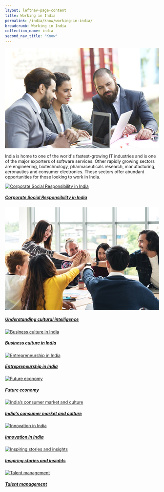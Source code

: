 ```yaml
---
layout: leftnav-page-content
title: Working in India
permalink: /india/know/working-in-india/
breadcrumb: Working in India
collection_name: india
second_nav_title: "Know"
---
```


![banner-working-in-india](\images\india-working\Working-in-India-new.jpg)

India is home to one of the world's fastest-growing IT industries and is one of the major exporters of software services. Other rapidly growing sectors are engineering, biotechnology, pharmaceuticals research, manufacturing, aeronautics and consumer electronics. These sectors offer abundant opportunities for those looking to work in India.

<div>
	<div class="row is-multiline">
		<div class="col is-half-tablet padding--bottom--lg">
			<a href="/india/know/working-in-india/csr-in-india/" class="project-link">
				<img src="/images/india-working/csr-in-india-small.jpg" alt="Corporate Social Responsibility in India" class="project-image">
			<div class="project-card">
				<div class="project-title margin--bottom--xs">
					<h5><b>Corporate Social Responsibility in India</b></h5>
				</div>
			</div>
			</a>
		</div>
		<div class="col is-half-tablet padding--bottom--lg">
			<a href="/asean-countries/know/working-in-asean/understanding-cultural-intelligence/" class="project-link">
				<img src="/images/china-working/cultural-intelligence-small-2.jpg" alt="Understanding cultural intelligence" class="project-image">
			<div class="project-card">
				<div class="project-title margin--bottom--xs">
					<h5><b>Understanding cultural intelligence</b></h5>
				</div>
			</div>
			</a>
		</div>
	</div>
</div>

<p><p>

<div>
	<div class="row is-multiline">
		<div class="col is-half-tablet padding--bottom--lg">
			<a href="/india/know/working-in-india/business-culture/" class="project-link">
				<img src="/images/india-working/business-culture-small.jpg" alt="Business culture in India" class="project-image">
			<div class="project-card">
				<div class="project-title margin--bottom--xs">
					<h5><b>Business culture in India</b></h5>
				</div>
			</div>
			</a>
		</div>
		<div class="col is-half-tablet padding--bottom--lg">
			<a href="/india/know/working-in-india/entrepreneurship/" class="project-link">
				<img src="/images/india-working/entrepreneurship-small.jpg" alt="Entrepreneurship in India" class="project-image">
			<div class="project-card">
				<div class="project-title margin--bottom--xs">
					<h5><b>Entrepreneurship in India</b></h5>
				</div>
			</div>
			</a>
		</div>
	</div>
</div>

<p><p>

<div>
	<div class="row is-multiline">
		<div class="col is-half-tablet padding--bottom--lg">
			<a href="/india/know/working-in-india/future-economy/" class="project-link">
				<img src="/images/india-working/future-economy-small.jpg" alt="Future economy" class="project-image">
			<div class="project-card">
				<div class="project-title margin--bottom--xs">
					<h5><b>Future economy</b></h5>
				</div>
			</div>
			</a>
		</div>
		<div class="col is-half-tablet padding--bottom--lg">
			<a href="/india/know/working-in-india/consumer-market/" class="project-link">
				<img src="/images/india-working/consumer-market-small.jpg" alt="India’s consumer market and culture" class="project-image">
			<div class="project-card">
				<div class="project-title margin--bottom--xs">
					<h5><b>India’s consumer market and culture</b></h5>
				</div>
			</div>
			</a>
		</div>
	</div>
</div>

<p><p>

<div>
	<div class="row is-multiline">
		<div class="col is-half-tablet padding--bottom--lg">
			<a href="/india/know/working-in-india/innovation-india/" class="project-link">
				<img src="/images/india-working/innovation-india-small.jpg" alt="Innovation in India" class="project-image">
			<div class="project-card">
				<div class="project-title margin--bottom--xs">
					<h5><b>Innovation in India</b></h5>
				</div>
			</div>
			</a>
		</div>
		<div class="col is-half-tablet padding--bottom--lg">
			<a href="/india/know/working-in-india/inspiring-stories/" class="project-link">
				<img src="/images/india-working/inspiring-stories-small.jpg" alt="Inspiring stories and insights" class="project-image">
			<div class="project-card">
				<div class="project-title margin--bottom--xs">
					<h5><b>Inspiring stories and insights</b></h5>
				</div>
			</div>
			</a>
		</div>
	</div>
</div>

<p><p>

<div>
	<div class="row is-multiline">
		<div class="col is-half-tablet padding--bottom--lg">
			<a href="/india/know/working-in-india/talent-management/" class="project-link">
				<img src="/images/india-working/talent-management-small.jpg" alt="Talent management" class="project-image">
			<div class="project-card">
				<div class="project-title margin--bottom--xs">
					<h5><b>Talent management</b></h5>
				</div>
			</div>
			</a>
		</div>
	</div>
</div>